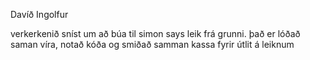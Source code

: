Davíð Ingolfur

verkerkenið sníst um að búa til simon says leik frá grunni.
það er lóðað saman víra, notað kóða og smiðað samman kassa fyrir útlit á leiknum
